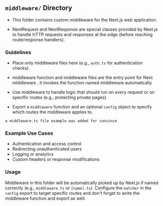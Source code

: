 ## `middleware/` Directory

- This folder contains custom middleware for the Next.js web application.

- NextRequest and NextResponse are special classes provided by Next.js to handle HTTP requests and responses at the edge (before reaching route/response handlers).

### Guidelines

- Place only middleware files here (e.g., `auth.ts` for authentication checks).

- middleware function and middleware files are the entry point for Next mIddleware , it invokes the function named middleware automatically

- Use middleware to handle logic that should run on every request or on specific routes (e.g., protecting private pages).

- Export a `middleware` function and an optional `config` object to specify which routes the middleware applies to.

`a middleware.ts file example was added for convince`

### Example Use Cases

- Authentication and access control
- Redirecting unauthenticated users
- Logging or analytics
- Custom headers or response modifications

### Usage

Middleware in this folder will be automatically picked up by Next.js if named correctly (e.g., `middleware.ts` or `[name].ts`).
Configure the `matcher` in the `config` export to target specific routes and don't forget to write the middleware function and export as well.

